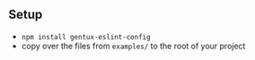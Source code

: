 ## Setup

* `npm install gentux-eslint-config`
* copy over the files from `examples/` to the root of your project
